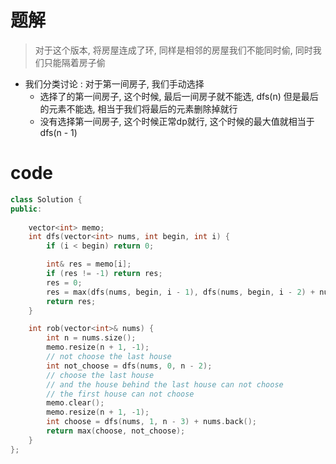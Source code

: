 # 题解

> 对于这个版本, 将房屋连成了环, 同样是相邻的房屋我们不能同时偷, 同时我们只能隔着房子偷

- 我们分类讨论  : 对于第一间房子, 我们手动选择
	- 选择了的第一间房子, 这个时候, 最后一间房子就不能选, dfs(n) 但是最后的元素不能选, 相当于我们将最后的元素删除掉就行
	- 没有选择第一间房子, 这个时候正常dp就行, 这个时候的最大值就相当于dfs(n - 1)
# code

```cpp
class Solution {
public:
    
    vector<int> memo;
    int dfs(vector<int> nums, int begin, int i) {
        if (i < begin) return 0;

        int& res = memo[i];
        if (res != -1) return res;
        res = 0;
        res = max(dfs(nums, begin, i - 1), dfs(nums, begin, i - 2) + nums[i]);
        return res;
    }

    int rob(vector<int>& nums) {
        int n = nums.size();
        memo.resize(n + 1, -1);
        // not choose the last house
        int not_choose = dfs(nums, 0, n - 2);
        // choose the last house
        // and the house behind the last house can not choose
        // the first house can not choose
        memo.clear();
        memo.resize(n + 1, -1);
        int choose = dfs(nums, 1, n - 3) + nums.back();
        return max(choose, not_choose);
    }
};
```


